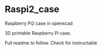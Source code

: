 # Raspi2_case
Raspberry Pi2 case in openscad

3D printable Raspberry Pi case.

Full readme to follow. Check for instructable
